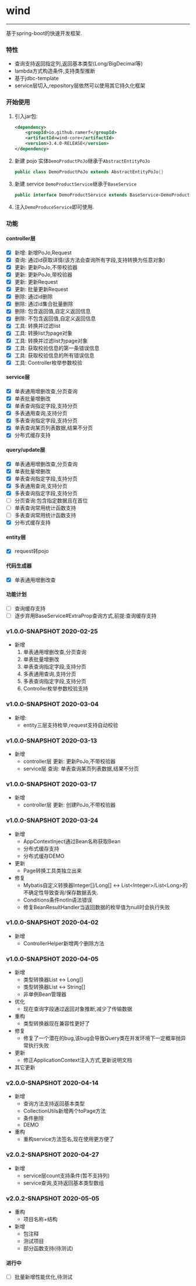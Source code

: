 ﻿# wind

---
基于spring-boot的快速开发框架.

### 特性
 - 查询支持返回指定列,返回基本类型(Long/BigDecimal等)
 - lambda方式构造条件,支持类型推断
 - 基于jdbc-template
 - service层切入,repository层依然可以使用其它持久化框架

### 开始使用
 1. 引入jar包:
    ```xml
    <dependency>
        <groupId>io.github.ramerf</groupId>
        <artifactId>wind-core</artifactId>
        <version>3.4.0-RELEASE</version>
    </dependency>
    ```
 2. 新建 pojo 实体`DemoProductPoJo`继承于`AbstractEntityPoJo`
    ```java
    public class DemoProductPoJo extends AbstractEntityPoJo{}
    ```
 3. 新建 service `DemoProductService`继承于`BaseService`
    ```java
    public interface DemoProductService extends BaseService<DemoProductPoJo> {}
    ```
 4. 注入`DemoProduceService`即可使用.
   

### 功能
#### controller层
 - [X] 新增: 新增PoJo,Request
 - [X] 查询: 通过id获取详情(该方法会查询所有字段,支持转换为任意对象)
 - [X] 更新: 更新PoJo,不带校验器
 - [X] 更新: 更新PoJo,带校验器
 - [X] 更新: 更新Request
 - [X] 更新: 批量更新Request
 - [X] 删除: 通过id删除
 - [X] 删除: 通过id集合批量删除
 - [X] 删除: 包含返回值,自定义返回信息
 - [X] 删除: 不包含返回值,自定义返回信息
 - [X] 工具: 转换并过滤list
 - [X] 工具: 转换list为page对象
 - [X] 工具: 转换并过滤list为page对象
 - [X] 工具: 获取校验信息的第一条错误信息
 - [X] 工具: 获取校验信息的所有错误信息
 - [X] 工具: Controller枚举参数校验
#### service层
 - [X] 单表通用增删改查,分页查询
 - [X] 单表批量增删改
 - [X] 单表查询指定字段,支持分页
 - [X] 多表通用查询,支持分页
 - [X] 多表查询指定字段,支持分页
 - [X] 单表查询某页列表数据,结果不分页
 - [X] 分布式缓存支持
#### query/update层
 - [X] 单表通用增删改查,分页查询
 - [X] 单表批量增删改
 - [X] 单表查询指定字段,支持分页
 - [X] 多表通用查询,支持分页
 - [X] 多表查询指定字段,支持分页
 - [ ] 分页查询:包含指定数据且在首位
 - [ ] 单表查询常用统计函数支持
 - [ ] 多表查询常用统计函数支持
 - [X] 分布式缓存支持
#### entity层
 - [X] request转pojo
#### 代码生成器
 - [X] 单表通用增删改查
#### 功能计划
 - [ ] 查询缓存支持
 - [ ] 逐步弃用BaseService#ExtraProp查询方式,前提:查询缓存支持

### v1.0.0-SNAPSHOT 2020-02-25
 - 新增
    1. 单表通用增删改查,分页查询
    2. 单表批量增删改
    3. 单表查询指定字段,支持分页
    4. 多表通用查询,支持分页
    5. 多表查询指定字段,支持分页
    6. Controller枚举参数校验支持
### v1.0.0-SNAPSHOT 2020-03-04
 - 新增: 
    - entity三层支持枚举,request支持自动校验
### v1.0.0-SNAPSHOT 2020-03-13
 - 新增
    - controller层 更新: 更新PoJo,不带校验器
    - service层 查询: 单表查询某页列表数据,结果不分页
### v1.0.0-SNAPSHOT 2020-03-17
 - 新增
    - controller层 更新: 创建PoJo,不带校验器
### v1.0.0-SNAPSHOT 2020-03-24
 - 新增
    - AppContextInject通过Bean名称获取Bean
    - 分布式缓存支持
    - 分布式缓存DEMO
 - 更新
    - Page转换工具类独立出来
 - 修复
    - Mybatis自定义转换器Integer[]/Long[] <-> List\<Integer>/List\<Long>的不确定性导致查询/保存数据丢失.
    - Conditions条件notIn语法错误
    - 修复BeanResultHandler当返回数据的枚举值为null时会执行失败
### v1.0.0-SNAPSHOT 2020-04-02
 - 新增
    - ControllerHelper新增两个删除方法
### v1.0.0-SNAPSHOT 2020-04-05
 - 新增
    - 类型转换器List<Long> <-> Long[]
    - 类型转换器List<String> <-> String[]
    - 非单例Bean管理器
 - 优化   
    - 现在查询字段通过返回对象推断,减少了传输数据
 - 重构
    - 类型转换器现在兼容性更好了
 - 修复
    - 修复了一个潜在的bug,该bug会导致Query类在并发环境下一定概率抛异常执行失败
 - 更新
    - 修正ApplicationContext注入方式,更新说明文档
 - 其它更新
### v2.0.0-SNAPSHOT 2020-04-14
 - 新增
    - 查询方法支持返回基本类型
    - CollectionUtils新增两个toPage方法
    - 条件删除
    - DEMO
 - 重构
    - 重构service方法签名,现在使用更方便了
### v2.0.2-SNAPSHOT 2020-04-27
 - 新增
    - service层count支持条件(暂不支持列)
    - service查询,支持返回基本类型数组
    
### v2.0.2-SNAPSHOT 2020-05-05
 - 重构
    - 项目名称+结构
 - 新增
    - 包注释
    - 测试项目
    - 部分函数支持(待测试)
#### 进行中
 - [ ] 批量新增性能优化,待测试
